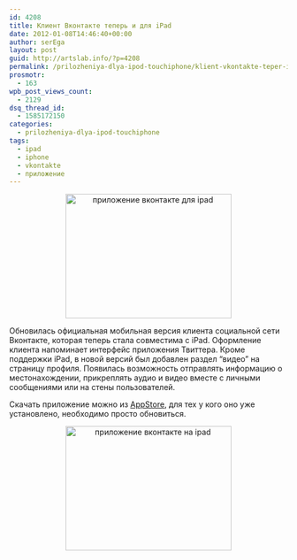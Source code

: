```yaml
---
id: 4208
title: Клиент Вконтакте теперь и для iPad
date: 2012-01-08T14:46:40+00:00
author: serEga
layout: post
guid: http://artslab.info/?p=4208
permalink: /prilozheniya-dlya-ipod-touchiphone/klient-vkontakte-teper-i-dlya-ipad/
prosmotr:
  - 163
wpb_post_views_count:
  - 2129
dsq_thread_id:
  - 1585172150
categories:
  - prilozheniya-dlya-ipod-touchiphone
tags:
  - ipad
  - iphone
  - vkontakte
  - приложение
---
```

<center>
  <a href="{{site.img_cdn}}/vkontakte_ipad_app3.png"><img src="{{site.img_cdn}}/vkontakte_ipad_app3-300x225.png" alt="приложение вконтакте для ipad" title="vkontakte_ipad_app3" width="300" height="225" class="alignnone size-medium wp-image-4212" /></a>
</center>

Обновилась официальная мобильная версия клиента социальной сети Вконтакте, которая теперь стала совместима с iPad. Оформление клиента напоминает интерфейс приложения Твиттера. Кроме поддержки iPad, в новой версий был добавлен раздел &#8220;видео&#8221; на страницу профиля. Появилась возможность отправлять информацию о местонахождении, прикреплять аудио и видео вместе с личными сообщениями или на стены пользователей.

Скачать приложение можно из [AppStore](http://itunes.apple.com/ru/app/vkontakte/id427948430?mt=8), для тех у кого оно уже установлено, необходимо просто обновиться.

<center>
  <a href="{{site.img_cdn}}/vkontakte_ipad_app.png"><img src="{{site.img_cdn}}/vkontakte_ipad_app-300x225.png" alt="приложение вконтакте на ipad" title="vkontakte_ipad_app" width="300" height="225" class="alignnone size-medium wp-image-4214" srcset="{{site.img_cdn}}/vkontakte_ipad_app-300x225.png 300w, {{site.img_cdn}}/vkontakte_ipad_app.png 1024w" sizes="(max-width: 300px) 100vw, 300px" /></a>
</center></center>